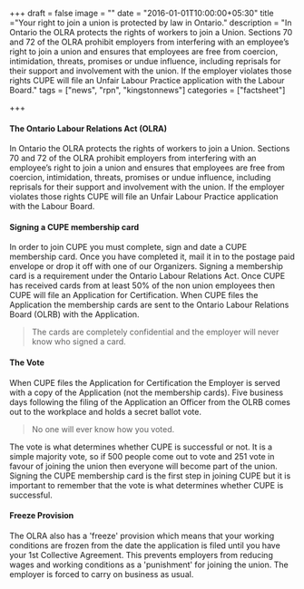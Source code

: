 +++
draft = false
image = ""
date = "2016-01-01T10:00:00+05:30"
title ="Your right to join a union is protected by law in Ontario."
description = "In Ontario the OLRA protects the rights of  workers to join a Union. Sections 70 and  72 of the OLRA prohibit employers from  interfering with an employee’s right to  join a union and ensures that employees  are free from coercion, intimidation,  threats, promises or undue influence,  including reprisals for their support and  involvement with the union. If the  employer violates those rights CUPE will  file an Unfair Labour Practice application  with the Labour Board."
tags = ["news", "rpn", "kingstonnews"] 
categories = ["factsheet"]

+++

#### The Ontario Labour Relations Act  (OLRA)

In Ontario the OLRA protects the rights of  workers to join a Union. Sections 70 and  72 of the OLRA prohibit employers from  interfering with an employee’s right to  join a union and ensures that employees  are free from coercion, intimidation,  threats, promises or undue influence,  including reprisals for their support and  involvement with the union. If the  employer violates those rights CUPE will  file an Unfair Labour Practice application  with the Labour Board.

#### Signing a CUPE membership card

In order to join CUPE you must complete,  sign and date a CUPE membership card.  Once you have completed it, mail it in to  the postage paid envelope or drop it off  with one of our Organizers. Signing a  membership card is a requirement under  the Ontario Labour Relations Act.  Once CUPE has received cards from at  least 50% of the non union employees  then CUPE will file an Application for  Certification. When CUPE files the  Application the membership cards are  sent to the Ontario Labour Relations  Board (OLRB) with the Application.

> The cards are completely confidential  and the employer will never know  who signed a card. 

#### The Vote

When CUPE files the Application for  Certification the Employer is served  with a copy of the Application (not the  membership cards). Five business days  following the filing of the Application an  Officer from the OLRB comes out to  the workplace and holds a secret  ballot vote.

> No one will ever know  how you voted. 

The vote is what determines whether  CUPE is successful or not. It is a simple  majority vote, so if 500 people come out  to vote and 251 vote in favour of joining  the union then everyone will become  part of the union. Signing the CUPE  membership card is the first step in  joining CUPE but it is important to  remember that the vote is what  determines whether CUPE is successful.

#### Freeze Provision

The OLRA also has a 'freeze' provision  which means that your working  conditions are frozen from the date the  application is filed until you have your  1st Collective Agreement. This  prevents employers from reducing  wages and working conditions as a  'punishment' for joining the union. The  employer is forced to carry on business  as usual.
